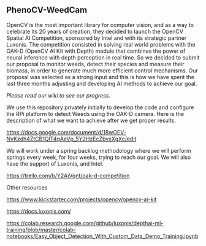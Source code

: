 ## PhenoCV-WeedCam

OpenCV is the most important library for computer vision, and as a way to celebrate its 20 years of creation, they decided to launch the OpenCV Spatial AI Competition, sponsored by Intel and with its strategic partner Luxonis. The competition consisted in solving real world problems with the OAK-D (OpenCV AI Kit with Depth) module that combines the power of neural inference with depth perception in real time. So we decided to submit our proposal to monitor weeds, detect their species and measure their biomass, in order to generate much more efficient control mechanisms. Our proposal was selected as a strong input and this is how we have spent the last three months adjusting and developing AI methods to achieve our goal.

*Please read our wiki to see our progress.*

We use this repository privately initially to develop the code and configure the RPi platform to detect Weeds using the OAK-D camera. Here is the description of what we want to achieve after we get proper results. 

https://docs.google.com/document/d/18wOEV-NvKzdh4ZtCB1QlT4qAeVp_5Y2HzEcZbvxXgXc/edit

We will work under a spring backlog methodology where we will perform springs every week, for four weeks, trying to reach our goal. We will also have the support of Luxonis, and Intel.

https://trello.com/b/Y2AjVqnt/oak-d-competition

Other resources

https://www.kickstarter.com/projects/opencv/opencv-ai-kit

https://docs.luxonis.com/

https://colab.research.google.com/github/luxonis/depthai-ml-training/blob/master/colab-notebooks/Easy_Object_Detection_With_Custom_Data_Demo_Training.ipynb





